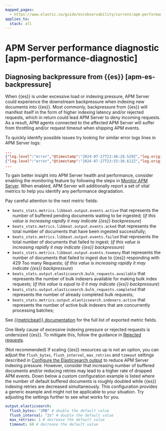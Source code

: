```yaml
---
mapped_pages:
  - https://www.elastic.co/guide/en/observability/current/apm-performance-diagnostic.html
applies_to:
  stack: all
---
```


# APM Server performance diagnostic [apm-performance-diagnostic]


## Diagnosing backpressure from {{es}} [apm-es-backpressure] 

When {{es}} is under excessive load or indexing pressure, APM Server could experience the downstream backpressure when indexing new documents into {{es}}. Most commonly, backpressure from {{es}} will manifest itself in the form of higher indexing latency and/or rejected requests, which in return could lead APM Server to deny incoming requests. As a result, APM agents connected to the affected APM Server will suffer from throttling and/or request timeout when shipping APM events.

To quickly identify possible issues try looking for similar error logs lines in APM Server logs:

```json
...
{"log.level":"error","@timestamp":"2024-07-27T23:46:28.529Z","log.origin":{"function":"github.com/elastic/go-docappender/v2.(*Appender).flush","file.name":"v2@v2.2.0/appender.go","file.line":370},"message":"bulk indexing request failed","service.name":"apm-server","error":{"message":"flush failed (429): [429 Too Many Requests]"},"ecs.version":"1.6.0"}
{"log.level":"error","@timestamp":"2024-07-27T23:55:38.612Z","log.origin":{"function":"github.com/elastic/go-docappender/v2.(*Appender).flush","file.name":"v2@v2.2.0/appender.go","file.line":370},"message":"bulk indexing request failed","service.name":"apm-server","error":{"message":"flush failed (503): [503 Service Unavailable]"},"ecs.version":"1.6.0"}
...
```

To gain better insight into APM Server health and performance, consider enabling the monitoring feature by following the steps in [Monitor APM Server](../../../solutions/observability/apps/monitor-apm-server.md). When enabled, APM Server will additionally report a set of vital metrics to help you identify any performance degradation.

Pay careful attention to the next metric fields:

* `beats_stats.metrics.libbeat.output.events.active` that represents the number of buffered pending documents waiting to be ingested; (*if this value is increasing rapidly it may indicate {{es}} backpressure*)
* `beats_stats.metrics.libbeat.output.events.acked` that represents the total number of documents that have been ingested successfully;
* `beats_stats.metrics.libbeat.output.events.failed` that represents the total number of documents that failed to ingest; (*if this value is increasing rapidly it may indicate {{es}} backpressure*)
* `beats_stats.metrics.libbeat.output.events.toomany` that represents the number of documents that failed to ingest due to {{es}} responding with 429 Too many Requests; (*if this value is increasing rapidly it may indicate {{es}} backpressure*)
* `beats_stats.output.elasticsearch.bulk_requests.available` that represents the number of bulk indexers available for making bulk index requests; (*if this value is equal to 0 it may indicate {{es}} backpressure*)
* `beats_stats.output.elasticsearch.bulk_requests.completed` that represents the number of already completed bulk requests;
* `beats_stats.metrics.output.elasticsearch.indexers.active` that represents the number of active bulk indexers that are concurrently processing batches;

See [{{metricbeat}} documentation](asciidocalypse://docs/beats/docs/reference/metricbeat/exported-fields-beat.md) for the full list of exported metric fields.

One likely cause of excessive indexing pressure or rejected requests is undersized {{es}}. To mitigate this, follow the guidance in [Rejected requests](../../elasticsearch/rejected-requests.md).

(Not recommended) If scaling {{es}} resources up is not an option, you can adjust the `flush_bytes`, `flush_interval`, `max_retries` and `timeout` settings described in [Configure the Elasticsearch output](../../../solutions/observability/apps/configure-elasticsearch-output.md) to reduce APM Server indexing pressure. However, consider that increasing number of buffered documents and/or reducing retries may lead to a higher rate of dropped APM events. Down below a custom configuration example is listed where the number of default buffered documents is roughly doubled while {{es}} indexing retries are decreased simultaneously. This configuration provides a generic example and might not be applicable to your situation. Try adjusting the settings further to see what works for you.

```yaml
output.elasticsearch:
  flush_bytes: "2MB" # double the default value
  flush_interval: "2s" # double the default value
  max_retries: 1 # decrease the default value
  timeout: 60 # decrease the default value
```

